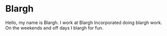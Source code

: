 # Blargh

Hello, my name is Blargh. I work at Blargh Incorporated doing blargh work. On the weekends and off days I blargh for fun.
